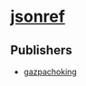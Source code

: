 # [jsonref](https://pypi.org/project/jsonref)



## Publishers
- [gazpachoking](https://pypi.org/user/gazpachoking)


